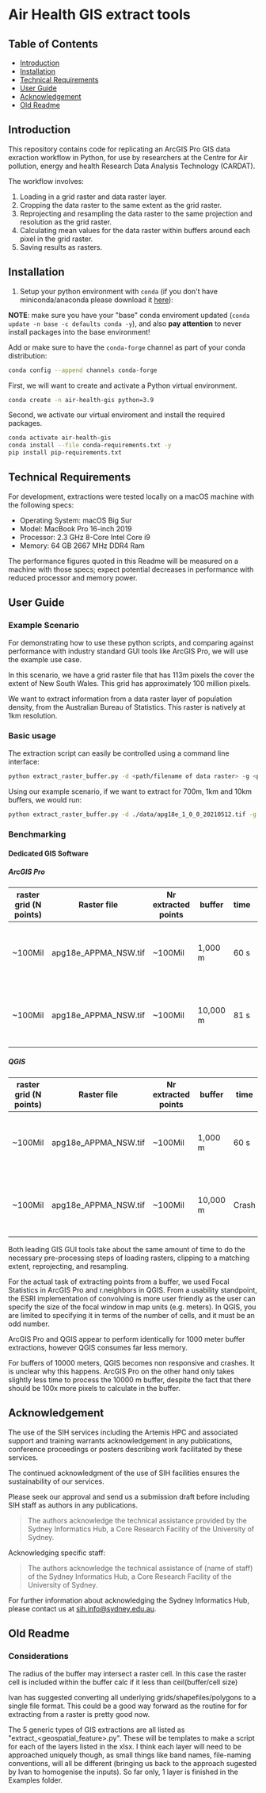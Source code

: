 # Air Health GIS extract tools

## Table of Contents
  * [Introduction](#introduction)
  * [Installation](#installation)
  * [Technical Requirements](#technical-requirements)
  * [User Guide](#user-guide)
  * [Acknowledgement](#acknowledgement)
  * [Old Readme](#old-readme)

## Introduction

This repository contains code for replicating an ArcGIS Pro GIS data exraction workflow in Python, for use by researchers at the Centre for Air pollution, energy and health Research Data Analysis Technology (CARDAT).

The workflow involves:
1. Loading in a grid raster and data raster layer.
2. Cropping the data raster to the same extent as the grid raster.
3. Reprojecting and resampling the data raster to the same projection and resolution as the grid raster.
4. Calculating mean values for the data raster within buffers around each pixel in the grid raster.
5. Saving results as rasters.

## Installation

1. Setup your python environment with `conda` (if you don't have miniconda/anaconda please download it [here](https://www.anaconda.com/products/individual)):

__NOTE__: make sure you have your "base" conda enviroment updated (`conda update -n base -c defaults conda -y`), and also __pay attention__ to never install packages into the base environment!

Add or make sure to have the `conda-forge` channel as part of your conda distribution:

```bash
conda config --append channels conda-forge
```

First, we will want to create and activate a Python virtual environment.

```bash
conda create -n air-health-gis python=3.9
```

Second, we activate our virtual enviroment and install the required packages.

```bash
conda activate air-health-gis
conda install --file conda-requirements.txt -y
pip install pip-requirements.txt
```

## Technical Requirements

For development, extractions were tested locally on a macOS machine with the following specs:

- Operating System: macOS Big Sur
- Model: MacBook Pro 16-inch 2019
- Processor: 2.3 GHz 8-Core Intel Core i9
- Memory: 64 GB 2667 MHz DDR4 Ram

The performance figures quoted in this Readme will be measured on a machine with those specs; expect potential decreases in performance with reduced processor and memory power.

## User Guide

### Example Scenario

For demonstrating how to use these python scripts, and comparing against performance with industry standard GUI tools like ArcGIS Pro, we will use the example use case.

In this scenario, we have a grid raster file that has 113m pixels the cover the extent of New South Wales. 
This grid has approximately 100 million pixels.

We want to extract information from a data raster layer of population density, from the Australian Bureau of Statistics. This raster is natively at 1km resolution.

### Basic usage

The extraction script can easily be controlled using a command line interface:

```bash
python extract_raster_buffer.py -d <path/filename of data raster> -g <path/filename of grid raster>  -b <list of one or more buffers> -o <output folder>
```

Using our example scenario, if we want to extract for 700m, 1km and 10km buffers, we would run:
```bash
python extract_raster_buffer.py -d ./data/apg18e_1_0_0_20210512.tif -g ./data/grid_to_do_APMMA_NSW_20211018.tif -b 700 1000 10000
```

### Benchmarking



#### Dedicated GIS Software

##### ArcGIS Pro
| raster grid (N points) | Raster file | Nr extracted points | buffer | time | peak memory | Notes |
| - | - | - | - | - | - | - |
| ~100Mil | apg18e_APPMA_NSW.tif | ~100Mil | 1,000 m | 60 s | 5200 MB | ArcGIS Pro GUI actions added up together |
| ~100Mil | apg18e_APPMA_NSW.tif | ~100Mil | 10,000 m | 81 s | 5200 MB | ArcGIS Pro GUI actions added up together |
##### QGIS
| raster grid (N points) | Raster file | Nr extracted points | buffer | time | peak memory | Notes |
| - | - | - | - | - | - | - |
| ~100Mil | apg18e_APPMA_NSW.tif | ~100Mil | 1,000 m | 60 s | 632 MB | QGIS GUI actions added up together |
| ~100Mil | apg18e_APPMA_NSW.tif | ~100Mil | 10,000 m | Crash | NA | QGIS GUI actions added up together |

Both leading GIS GUI tools take about the same amount of time to do the necessary pre-processing steps of loading rasters, clipping to a matching extent, reprojecting, and resampling.

For the actual task of extracting points from a buffer, we used Focal Statistics in ArcGIS Pro and r.neighbors in QGIS.
From a usability standpoint, the ESRI implementation of convolving is more user friendly as the user can specify the size of the focal window in map units (e.g. meters).
In QGIS, you are limited to specifying it in terms of the number of cells, and it must be an odd number.

ArcGIS Pro and QGIS appear to perform identically for 1000 meter buffer extractions, however QGIS consumes far less memory.

For buffers of 10000 meters, QGIS becomes non responsive and crashes.
It is unclear why this happens.
ArcGIS Pro on the other hand only takes slightly less time to process the 10000 m buffer, despite the fact that there should be 100x more pixels to calculate in the buffer.


## Acknowledgement

The use of the SIH services including the Artemis HPC and associated support and training warrants acknowledgement in any publications, conference proceedings or posters describing work facilitated by these services.

The continued acknowledgment of the use of SIH facilities ensures the sustainability of our services.

Please seek our approval and send us a submission draft before including SIH staff as authors in any publications.

> The authors acknowledge the technical assistance provided by the Sydney Informatics Hub, a Core Research Facility of the University of Sydney.

Acknowledging specific staff:

> The authors acknowledge the technical assistance of (name of staff) of the Sydney Informatics Hub, a Core Research Facility of the University of Sydney.

For further information about acknowledging the Sydney Informatics Hub, please contact us at sih.info@sydney.edu.au.

## Old Readme
 
### Considerations

The radius of the buffer may intersect a raster cell. In this case the raster cell is included within the buffer calc if it less than  ceil(buffer/cell size)

Ivan has suggested converting all underlying grids/shapefiles/polygons to a single file format. This could be a good way forward as the routine for for extracting from a raster is pretty good now.

The 5 generic types of GIS extractions are all listed as "extract_<geospatial_feature>.py". These will be templates to make a script for each of the layers listed in the xlsx. I think each layer will need to be approached uniquely though, as small things like band names, file-naming conventions, will all be different (bringing us back to the approach sugested by Ivan to homogenise the inputs). So far only, 1 layer is finished in the Examples folder.
